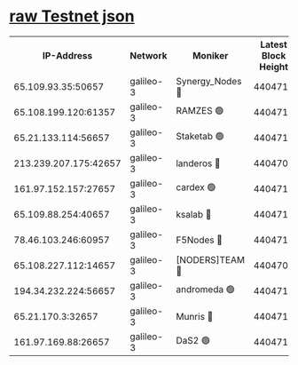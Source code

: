 [raw Testnet json](https://rpc-check.androt.stavr.tech/androt/rpcandrot_result.json)
=

<table><tr><th>IP-Address</th><th>Network</th><th>Moniker</th><th>Latest Block Height</th><th>Earliest Block Height</th><th>Catching Up</th><th>Tx Index</th><th>Voting Power</th><th>Scan Time</th></tr><tr><td>65.109.93.35:50657</td><td>galileo-3</td><td>Synergy_Nodes 🔴</td><td>4404713</td><td>0</td><td>False</td><td>on</td><td>960605</td><td>2023-12-27T18:02:04.556170330UTC</td></tr><tr><td>65.108.199.120:61357</td><td>galileo-3</td><td>RAMZES 🟢</td><td>4404710</td><td>1</td><td>False</td><td>on</td><td>0</td><td>2023-12-27T18:01:51.289564453UTC</td></tr><tr><td>65.21.133.114:56657</td><td>galileo-3</td><td>Staketab 🟢</td><td>4404713</td><td>90001</td><td>False</td><td>on</td><td>0</td><td>2023-12-27T18:02:05.591041040UTC</td></tr><tr><td>213.239.207.175:42657</td><td>galileo-3</td><td>landeros 🔴</td><td>4404708</td><td>2642001</td><td>False</td><td>on</td><td>73</td><td>2023-12-27T18:01:39.051707555UTC</td></tr><tr><td>161.97.152.157:27657</td><td>galileo-3</td><td>cardex 🟢</td><td>4404713</td><td>2945323</td><td>False</td><td>on</td><td>0</td><td>2023-12-27T18:02:04.948246780UTC</td></tr><tr><td>65.109.88.254:40657</td><td>galileo-3</td><td>ksalab 🔴</td><td>4404710</td><td>3000356</td><td>False</td><td>on</td><td>31618</td><td>2023-12-27T18:01:46.861709472UTC</td></tr><tr><td>78.46.103.246:60957</td><td>galileo-3</td><td>F5Nodes 🔴</td><td>4404713</td><td>3057001</td><td>False</td><td>off</td><td>24</td><td>2023-12-27T18:02:05.232751009UTC</td></tr><tr><td>65.108.227.112:14657</td><td>galileo-3</td><td>[NODERS]TEAM 🔴</td><td>4404708</td><td>3176323</td><td>False</td><td>on</td><td>959621</td><td>2023-12-27T18:01:39.441522586UTC</td></tr><tr><td>194.34.232.224:56657</td><td>galileo-3</td><td>andromeda 🟢</td><td>4404710</td><td>4304710</td><td>False</td><td>off</td><td>0</td><td>2023-12-27T18:01:45.848365316UTC</td></tr><tr><td>65.21.170.3:32657</td><td>galileo-3</td><td>Munris 🔴</td><td>4404711</td><td>4304711</td><td>False</td><td>off</td><td>416</td><td>2023-12-27T18:01:55.998873424UTC</td></tr><tr><td>161.97.169.88:26657</td><td>galileo-3</td><td>DaS2 🟢</td><td>4404710</td><td>4326001</td><td>False</td><td>on</td><td>0</td><td>2023-12-27T18:01:46.533699185UTC</td></tr></table>
